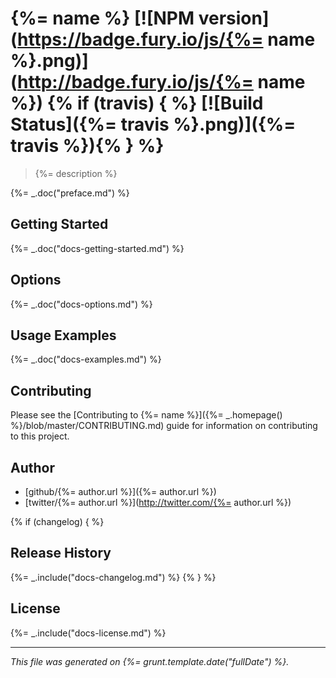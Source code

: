 # {%= name %} [![NPM version](https://badge.fury.io/js/{%= name %}.png)](http://badge.fury.io/js/{%= name %}) {% if (travis) { %} [![Build Status]({%= travis %}.png)]({%= travis %}){% } %}

> {%= description %}

{%= _.doc("preface.md") %}

## Getting Started
{%= _.doc("docs-getting-started.md") %}

## Options
{%= _.doc("docs-options.md") %}

## Usage Examples
{%= _.doc("docs-examples.md") %}

## Contributing
Please see the [Contributing to {%= name %}]({%= _.homepage() %}/blob/master/CONTRIBUTING.md) guide for information on contributing to this project.

## Author

+ [github/{%= author.url %}]({%= author.url %})
+ [twitter/{%= author.url %}](http://twitter.com/{%= author.url %})

{% if (changelog) { %}
## Release History
{%= _.include("docs-changelog.md") %} {% } %}

## License
{%= _.include("docs-license.md") %}

***

_This file was generated on {%= grunt.template.date("fullDate") %}._
